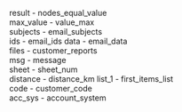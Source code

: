 result - nodes_equal_value  
max_value - value_max  
subjects - email_subjects  
ids - email_ids
data - email_data  
files - customer_reports  
msg - message  
sheet - sheet_num  
distance - distance_km 
list_1 - first_items_list  
code - customer_code  
acc_sys - account_system
